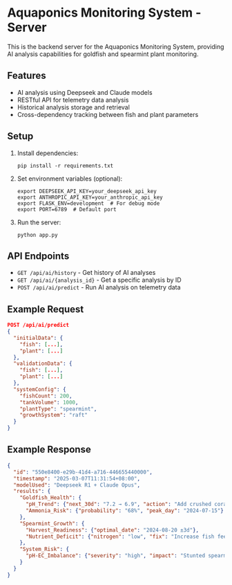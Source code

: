 # Aquaponics Monitoring System - Server

This is the backend server for the Aquaponics Monitoring System, providing AI analysis capabilities for goldfish and spearmint plant monitoring.

## Features

- AI analysis using Deepseek and Claude models
- RESTful API for telemetry data analysis
- Historical analysis storage and retrieval
- Cross-dependency tracking between fish and plant parameters

## Setup

1. Install dependencies:
   ```
   pip install -r requirements.txt
   ```

2. Set environment variables (optional):
   ```
   export DEEPSEEK_API_KEY=your_deepseek_api_key
   export ANTHROPIC_API_KEY=your_anthropic_api_key
   export FLASK_ENV=development  # For debug mode
   export PORT=6789  # Default port
   ```

3. Run the server:
   ```
   python app.py
   ```

## API Endpoints

- `GET /api/ai/history` - Get history of AI analyses
- `GET /api/ai/{analysis_id}` - Get a specific analysis by ID
- `POST /api/ai/predict` - Run AI analysis on telemetry data

## Example Request

```json
POST /api/ai/predict
{
  "initialData": {
    "fish": [...],
    "plant": [...]
  },
  "validationData": {
    "fish": [...],
    "plant": [...]
  },
  "systemConfig": {
    "fishCount": 200,
    "tankVolume": 1000,
    "plantType": "spearmint",
    "growthSystem": "raft"
  }
}
```

## Example Response

```json
{
  "id": "550e8400-e29b-41d4-a716-446655440000",
  "timestamp": "2025-03-07T11:31:54+08:00",
  "modelUsed": "Deepseek R1 + Claude Opus",
  "results": {
    "Goldfish_Health": {
      "pH_Trend": {"next_30d": "7.2 → 6.9", "action": "Add crushed coral by Thursday"},
      "Ammonia_Risk": {"probability": "68%", "peak_day": "2024-07-15"}
    },
    "Spearmint_Growth": {
      "Harvest_Readiness": {"optimal_date": "2024-08-20 ±3d"},
      "Nutrient_Deficit": {"nitrogen": "low", "fix": "Increase fish feeding 10%"}
    },
    "System_Risk": {
      "pH-EC_Imbalance": {"severity": "high", "impact": "Stunted spearmint + fish stress"}
    }
  }
}
```
